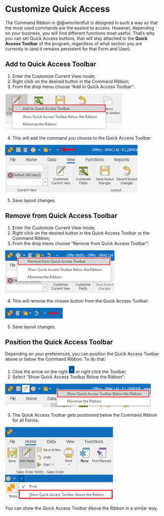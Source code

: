 # Customize Quick Access

The Command Ribbon in @@winclientfull is designed in such a way so that the most used commands are the easiest to access. However, depending on your business, you will find different functions most useful. That’s why you can set Quick Access buttons, that will stay attached to the <b>Quick Access Toolbar</b> of the program, regardless of what section you are currently in (and it remains persistent for that Form and User). 

## Add to Quick Access Toolbar

1. Enter the Customize Current View mode; 
2. Right click on the desired button in the Command Ribbon;
3. From the drop menu choose “Add to Quick Access Toolbar”:

![Add to Quick Access Toolbar](pictures/add-to-quick-access.png) 

4. This will add the command you choose to the Quick Access Toolbar:

![Quick Access Toolbar](pictures/quick-access-toolbar.png) 

5. Save layout changes.

## Remove from Quick Access Toolbar

1. Enter the Customize Current View mode;
2. Right click on the desired button in the Quick Access Toolbar or the Command Ribbon;
3. From the drop menu choose “Remove from Quick Access Toolbar”:

![Remove from Quick Access Toolbar](pictures/remove-from-quick-access.png) 

4. This will remove the chosen button from the Quick Access Toolbar:

![Removeed Quick Access](pictures/removed-quick-access.png) 

5. Save layout changes.

## Position the Quick Access Toolbar

Depending on your preferences, you can position the Quick Access Toolbar above or below the Command Ribbon. To do that: 

1. Click the arrow on the right ![Arrow](pictures/arrow.png) or right click the Toolbar;
2. Select “Show Quick Access Toolbar Below the Ribbon”:

![Show Quick Access Toolbar Below the Ribbon](pictures/above-the-ribbon.png)

3. The Quick Access Toolbar gets positioned below the Command Ribbon for all Forms:

![Show Quick Access Toolbar Above the Ribbon](pictures/below-the-ribbon.png)

You can show the Quick Access Toolbar Above the Ribbon in a similar way.
